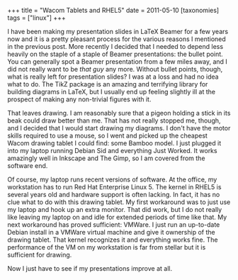 +++
title = "Wacom Tablets and RHEL5"
date = 2011-05-10
[taxonomies]
tags = ["linux"]
+++

I have been making my presentation slides in LaTeX Beamer for a few
years now and it is a pretty pleasant process for the various reasons
I mentioned in the previous post.  More recently I decided that I
needed to depend less heavily on the staple of a staple of Beamer
presentations: the bullet point.  You can generally spot a Beamer
presentation from a few miles away, and I did not really want to be
_that guy_ any more.  Without bullet points, though, what is really
left for presentation slides?  I was at a loss and had no idea what to
do.  The TikZ package is an amazing and terrifying library for
building diagrams in LaTeX, but I usually end up feeling slightly ill
at the prospect of making any non-trivial figures with it.

That leaves drawing.  I am reasonably sure that a pigeon holding a
stick in its beak could draw better than me.  That has not really
stopped me, though, and I decided that I would start drawing my
diagrams.  I don't have the motor skills required to use a mouse, so I
went and picked up the cheapest Wacom drawing tablet I could find:
some Bamboo model.  I just plugged it into my laptop running Debian
Sid and everything Just Worked.  It works amazingly well in Inkscape
and The Gimp, so I am covered from the software end.

Of course, my laptop runs recent versions of software.  At the office,
my workstation has to run Red Hat Enterprise Linux 5.  The kernel in
RHEL5 is several years old and hardware support is often lacking.  In
fact, it has no clue what to do with this drawing tablet.  My first
workaround was to just use my laptop and hook up an extra monitor.
That did work, but I do not really like leaving my laptop on and idle
for extended periods of time like that.  My next workaround has proved
sufficient: VMWare.  I just run an up-to-date Debian install in a
VMWare virtual machine and give it ownership of the drawing tablet.
That kernel recognizes it and everything works fine.  The performance
of the VM on my workstation is far from stellar but it is sufficient
for drawing.

Now I just have to see if my presentations improve at all.

